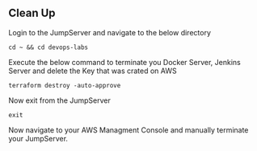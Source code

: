 ## Clean Up

Login to the JumpServer and navigate to the below directory
```
cd ~ && cd devops-labs
```
Execute the below command to terminate you Docker Server, Jenkins Server and delete the Key that was crated on AWS
```
terraform destroy -auto-approve
```

Now exit from the JumpServer
```
exit
```
Now navigate to your AWS Managment Console and manually terminate your JumpServer.
